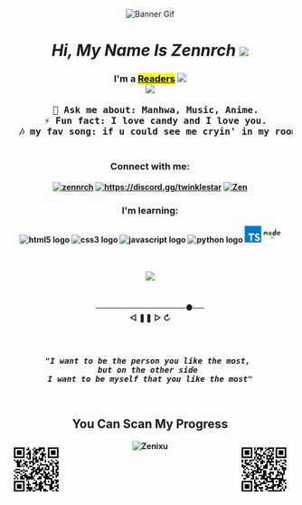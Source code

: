 <div align= "center">
<p align = "center"><img src="https://media1.tenor.com/m/zL60WE-hYV8AAAAd/welcome.gif" alt="Banner Gif" width= "50%"</>
</p>
<h1 align="center"><em><strong>Hi, My Name Is Zennrch <img src="https://media.giphy.com/media/mGcNjsfWAjY5AEZNw6/giphy.gif" width="50"></em></h1>
<h3 align="center">I'm a <mark><ins>Readers</ins></mark> <img src="https://transmemes.netlify.app/~media/menhera-kun/transparent/352442238.png" width= "5%"><br>    
<img src="https://media.giphy.com/media/QcsgICMkobE8meOZDs/giphy.gif?cid=790b7611sh5chyc72iscyt0t8t6x8tv7zkjt2m0xin4gydf0&ep=v1_stickers_search&rid=giphy.gif&ct=s" width="200"/>
<pre>
  💬 Ask me about: Manhwa, Music, Anime.
  ⚡ Fun fact: I love candy and I love you.
  🎶 my fav song: if u could see me cryin' in my room. 
  
</pre>
<h3 align="center">Connect with me:</h3>
<p align="center">
  <a href="https://instagram.com/zennrch" target="blank"><img align="center" src="https://media.giphy.com/media/v1.Y2lkPTc5MGI3NjExY3J0MzRxcnZ5Z3ViY3FyODA5bG8xcXNjZXljemh1bzB0cHFva3gzaCZlcD12MV9zdGlja2Vyc19zZWFyY2gmY3Q9cw/bV4FNmKxinDONenppU/giphy.gif" alt="zennrch" width="50" /></a>
  <a href="https://discord.gg/https://discord.gg/QHDFEEGXKQ" target="blank"><img align="center" src="https://media.giphy.com/media/v1.Y2lkPTc5MGI3NjExeWV1eGZrZHl6aGU5cTlidGx1NmE5MzRodGMwNGtjemZvenZ4YW92bSZlcD12MV9zdGlja2Vyc19zZWFyY2gmY3Q9cw/Fo5y4K3GD3RYijvsCS/giphy.gif" alt="https://discord.gg/twinklestar" width="50" /></a>
  <a href="https://open.spotify.com/user/31d4psh6tebtpg66hlfvkbuh5ly4?si=VKC6EPmOTP2Ed6iEWUxq5Q" target="blank"><img align="center" src="https://media.giphy.com/media/cOfwtFobGCLJBU3DNn/giphy.gif?cid=790b76117cw16aif4afjxx13jmq22fcuhfezo8fwil8loa5b&ep=v1_stickers_search&rid=giphy.gif&ct=s" alt="Zen" width="50" /></a>
  <p align="left">
  </p>
</p>

<h3 align="center">I'm learning:</h3>
<p align="center"> 
  <img src="https://cdn.jsdelivr.net/gh/devicons/devicon/icons/html5/html5-original.svg" height="30" alt="html5 logo"  />
  <img src="https://cdn.jsdelivr.net/gh/devicons/devicon/icons/css3/css3-original.svg" height="30" alt="css3 logo"  />
  <img src="https://cdn.jsdelivr.net/gh/devicons/devicon/icons/javascript/javascript-original.svg" height="30" alt="javascript logo"  />
  <img src="https://cdn.jsdelivr.net/gh/devicons/devicon/icons/python/python-original.svg" height="30" alt="python logo"  />
  <img src="https://raw.githubusercontent.com/devicons/devicon/master/icons/typescript/typescript-original.svg" height="30" alt="typescript" />
  <img src="https://raw.githubusercontent.com/devicons/devicon/master/icons/nodejs/nodejs-original-wordmark.svg" height="30" alt="nodejs"/>
</p>
<br><br>
<img src="https://raw.githubusercontent.com/innng/innng/master/assets/kyubey.gif" height="40" />
<br><br><br>    
  ────────────────●──
   　<br>◁ ❚❚ ▷ ↻
    </h3>
<footer>
<pre>
  <p align="center"><i><br>"I want to be the person you like the most, <br>but on the other side <br>I want to be myself that you like the most"</i></p>
</pre>

  <h2><strong>You Can Scan My Progress</strong></h2>
  <p align="center">
    <img align="left" src="Zportofolio.png" width="20%" alt="portofolio" />
    <img src="https://github-readme-stats.vercel.app/api/top-langs?username=Zenixu&theme=midnight-purple&show_icons=true&locale=en&layout=compact"alt="Zenixu" />
    <img align="right" src="ZToDoList.png" width="20%" alt="Todolist" /></p>

  
</footer>
</div>

